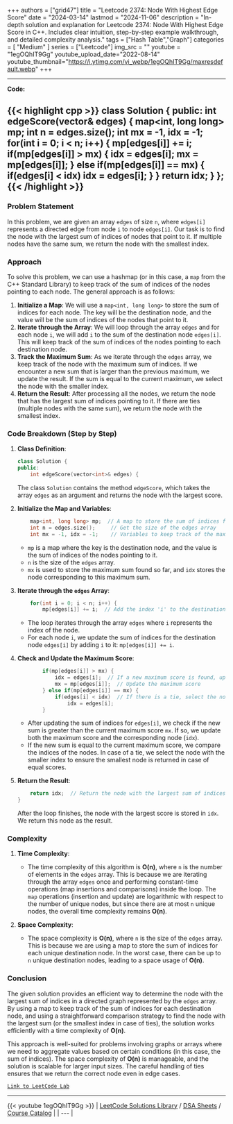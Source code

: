 
+++
authors = ["grid47"]
title = "Leetcode 2374: Node With Highest Edge Score"
date = "2024-03-14"
lastmod = "2024-11-06"
description = "In-depth solution and explanation for Leetcode 2374: Node With Highest Edge Score in C++. Includes clear intuition, step-by-step example walkthrough, and detailed complexity analysis."
tags = ["Hash Table","Graph"]
categories = [
    "Medium"
]
series = ["Leetcode"]
img_src = ""
youtube = "1egOQhIT9Gg"
youtube_upload_date="2022-08-14"
youtube_thumbnail="https://i.ytimg.com/vi_webp/1egOQhIT9Gg/maxresdefault.webp"
+++



---
**Code:**

{{< highlight cpp >}}
class Solution {
public:
    int edgeScore(vector<int>& edges) {
        map<int, long long> mp;
        int n = edges.size();
        int mx = -1, idx = -1;
        for(int i = 0; i < n; i++) {
            mp[edges[i]] += i;
            if(mp[edges[i]] > mx) {
                idx = edges[i];
                mx = mp[edges[i]];
            } else if(mp[edges[i]] == mx) {
                if(edges[i] < idx)
                    idx = edges[i];
            }
        }
        return idx;
    }
};
{{< /highlight >}}
---

### Problem Statement

In this problem, we are given an array `edges` of size `n`, where `edges[i]` represents a directed edge from node `i` to node `edges[i]`. Our task is to find the node with the largest sum of indices of nodes that point to it. If multiple nodes have the same sum, we return the node with the smallest index.

### Approach

To solve this problem, we can use a hashmap (or in this case, a `map` from the C++ Standard Library) to keep track of the sum of indices of the nodes pointing to each node. The general approach is as follows:

1. **Initialize a Map**: We will use a `map<int, long long>` to store the sum of indices for each node. The key will be the destination node, and the value will be the sum of indices of the nodes that point to it.
2. **Iterate through the Array**: We will loop through the array `edges` and for each node `i`, we will add `i` to the sum of the destination node `edges[i]`. This will keep track of the sum of indices of the nodes pointing to each destination node.
3. **Track the Maximum Sum**: As we iterate through the `edges` array, we keep track of the node with the maximum sum of indices. If we encounter a new sum that is larger than the previous maximum, we update the result. If the sum is equal to the current maximum, we select the node with the smaller index.
4. **Return the Result**: After processing all the nodes, we return the node that has the largest sum of indices pointing to it. If there are ties (multiple nodes with the same sum), we return the node with the smallest index.

### Code Breakdown (Step by Step)

1. **Class Definition**:
    ```cpp
    class Solution {
    public:
        int edgeScore(vector<int>& edges) {
    ```
    The class `Solution` contains the method `edgeScore`, which takes the array `edges` as an argument and returns the node with the largest score.

2. **Initialize the Map and Variables**:
    ```cpp
        map<int, long long> mp;  // A map to store the sum of indices for each node
        int n = edges.size();     // Get the size of the edges array
        int mx = -1, idx = -1;    // Variables to keep track of the maximum score and corresponding node
    ```
    - `mp` is a map where the key is the destination node, and the value is the sum of indices of the nodes pointing to it.
    - `n` is the size of the `edges` array.
    - `mx` is used to store the maximum sum found so far, and `idx` stores the node corresponding to this maximum sum.

3. **Iterate through the `edges` Array**:
    ```cpp
        for(int i = 0; i < n; i++) {
            mp[edges[i]] += i;  // Add the index 'i' to the destination node 'edges[i]'
    ```
    - The loop iterates through the array `edges` where `i` represents the index of the node.
    - For each node `i`, we update the sum of indices for the destination node `edges[i]` by adding `i` to it: `mp[edges[i]] += i`.

4. **Check and Update the Maximum Score**:
    ```cpp
            if(mp[edges[i]] > mx) {
                idx = edges[i];  // If a new maximum score is found, update the node
                mx = mp[edges[i]];  // Update the maximum score
            } else if(mp[edges[i]] == mx) {
                if(edges[i] < idx)  // If there is a tie, select the node with the smaller index
                    idx = edges[i];
            }
    ```
    - After updating the sum of indices for `edges[i]`, we check if the new sum is greater than the current maximum score `mx`. If so, we update both the maximum score and the corresponding node (`idx`).
    - If the new sum is equal to the current maximum score, we compare the indices of the nodes. In case of a tie, we select the node with the smaller index to ensure the smallest node is returned in case of equal scores.

5. **Return the Result**:
    ```cpp
        return idx;  // Return the node with the largest sum of indices pointing to it
    }
    ```
    After the loop finishes, the node with the largest score is stored in `idx`. We return this node as the result.

### Complexity

1. **Time Complexity**:
    - The time complexity of this algorithm is **O(n)**, where `n` is the number of elements in the `edges` array. This is because we are iterating through the array `edges` once and performing constant-time operations (map insertions and comparisons) inside the loop. The `map` operations (insertion and update) are logarithmic with respect to the number of unique nodes, but since there are at most `n` unique nodes, the overall time complexity remains **O(n)**.

2. **Space Complexity**:
    - The space complexity is **O(n)**, where `n` is the size of the `edges` array. This is because we are using a map to store the sum of indices for each unique destination node. In the worst case, there can be up to `n` unique destination nodes, leading to a space usage of **O(n)**.

### Conclusion

The given solution provides an efficient way to determine the node with the largest sum of indices in a directed graph represented by the `edges` array. By using a map to keep track of the sum of indices for each destination node, and using a straightforward comparison strategy to find the node with the largest sum (or the smallest index in case of ties), the solution works efficiently with a time complexity of **O(n)**.

This approach is well-suited for problems involving graphs or arrays where we need to aggregate values based on certain conditions (in this case, the sum of indices). The space complexity of **O(n)** is manageable, and the solution is scalable for larger input sizes. The careful handling of ties ensures that we return the correct node even in edge cases.

[`Link to LeetCode Lab`](https://leetcode.com/problems/node-with-highest-edge-score/description/)

---
{{< youtube 1egOQhIT9Gg >}}
| [LeetCode Solutions Library](https://grid47.xyz/leetcode/) / [DSA Sheets](https://grid47.xyz/sheets/) / [Course Catalog](https://grid47.xyz/courses/) |
| --- |
